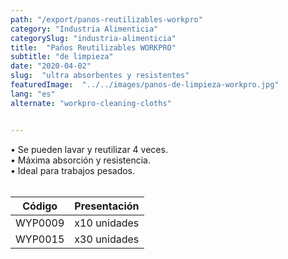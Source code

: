 ```yaml
---
path: "/export/panos-reutilizables-workpro"
category: "Industria Alimenticia"
categorySlug: "industria-alimenticia"
title:  "Paños Reutilizables WORKPRO"
subtitle: "de limpieza"
date: "2020-04-02"
slug:  "ultra absorbentes y resistentes"
featuredImage:  "../../images/panos-de-limpieza-workpro.jpg"
lang: "es"
alternate: "workpro-cleaning-cloths"


---
```

• Se pueden lavar y reutilizar 4 veces.<br/>
• Máxima absorción y resistencia. <br/>
•  Ideal para trabajos pesados.
 <br/><br/>
<table class="min-w-full md:min-w-0 divide-y-2 divide-white">
          <thead class=" bg-white">
            <tr>
              <th scope="col" class="px-2 py-2 text-center text-xs font-medium text-white bg-primary-default  tracking-wider">
                Código
              </th>
              <th scope="col" class="px-2 py-2 text-center text-xs font-medium text-white bg-primary-lighter  tracking-wider">
                Presentación
              </th>
            </tr>
          </thead>
          <tbody>
            <tr class="bg-gray-100">
              <td class="px-2 py-2 whitespace-nowrap text-xs text-gray-700 text-center">
              WYP0009
              </td>
              <td class="px-2 py-2 whitespace-nowrap text-xs text-gray-700 text-center">
              x10 unidades
              </td>
            </tr>
            <tr class="bg-gray-300">
              <td class="px-2 py-2 whitespace-nowrap text-xs text-gray-700 text-center">
              WYP0015
              </td>
              <td class="px-2 py-2 whitespace-nowrap text-xs text-gray-700 text-center">
              x30 unidades
              </td>
            </tr>
          </tbody>
        </table>
        <br>

 
 
